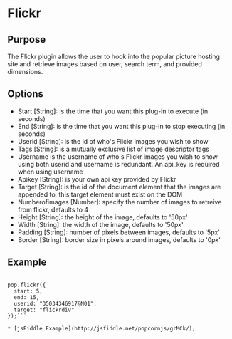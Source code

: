 # Flickr #

## Purpose ##

The Flickr plugin allows the user to hook into the popular picture hosting site and retrieve images based on user, search term, and provided dimensions.

## Options ##

* Start [String]: is the time that you want this plug-in to execute (in seconds)
* End [String]: is the time that you want this plug-in to stop executing (in seconds)
* Userid [String]: is the id of who's Flickr images you wish to show
* Tags [String]: is a mutually exclusive list of image descriptor tags
* Username is the username of who's Flickr images you wish to show using both userid and username is redundant. An api_key is required when using username
* Apikey [String]: is your own api key provided by Flickr
* Target [String]: is the id of the document element that the images are appended to, this target element must exist on the DOM
* Numberofimages [Number]: specify the number of images to retreive from flickr, defaults to 4
* Height [String]: the height of the image, defaults to '50px'
* Width [String]: the width of the image, defaults to '50px'
* Padding [String]: number of pixels between images, defaults to '5px'
* Border [String]: border size in pixels around images, defaults to '0px'

## Example ##

```var pop = Popcorn( "#video" );     

pop.flickr({
  start: 5,
  end: 15,
  userid: "35034346917@N01",
  target: "flickrdiv"
});```

* [jsFiddle Example](http://jsfiddle.net/popcornjs/grMCk/);
